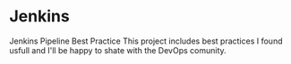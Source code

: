 # Jenkins
Jenkins Pipeline Best Practice
This project includes best practices I found usfull and I'll be happy to shate with the DevOps comunity.
